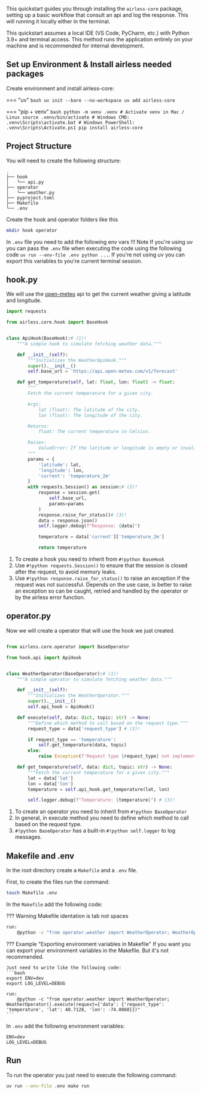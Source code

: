 
This quickstart guides you through installing the `airless-core` package, setting up a basic workflow that consult an api and log the response. This will running it locally either in the terminal.

This quickstart assumes a local IDE (VS Code, PyCharm, etc.) with Python 3.9+ and terminal access. This method runs the application entirely on your machine and is recommended for internal development.

## Set up Environment & Install airless needed packages

Create environment and install airless-core:

=== "uv"
    ```bash
    uv init --bare --no-workspace
    uv add airless-core
    ```

=== "pip + venv"
    ```bash
    python -m venv .venv
    # Activate venv in Mac / Linux
    source .venv/bin/activate
    # Windows CMD: .venv\Scripts\activate.bat
    # Windows PowerShell: .venv\Scripts\Activate.ps1
    pip install airless-core
    ```

## Project Structure

You will need to create the following structure:

```text
.
├── hook
│   └── api.py
├── operator
│   └── weather.py
├── pyproject.toml
├── Makefile
└── .env
```

Create the hook and operator folders like this

```bash
mkdir hook operator
```

In `.env` file you need to add the following env vars
!!! Note
    If you're using uv you can pass the `.env` file when executing the code using the following code `uv run --env-file .env python ...`.
    If you're not using uv you can export this variables to you're current terminal session.

## hook.py

We will use the [open-meteo](https://open-meteo.com/) api to get the current weather giving a latitude and longitude.

```python title="hook/api.py"
import requests

from airless.core.hook import BaseHook


class ApiHook(BaseHook):# (1)!
    """A simple hook to simulate fetching weather data."""

    def __init__(self):
        """Initializes the WeatherApiHook."""
        super().__init__()
        self.base_url = 'https://api.open-meteo.com/v1/forecast'

    def get_temperature(self, lat: float, lon: float) -> float:
        """
        Fetch the current temperature for a given city.

        Args:
            lat (float): The latitude of the city.
            lon (float): The longitude of the city.

        Returns:
            float: The current temperature in Celsius.

        Raises:
            ValueError: If the latitude or longitude is empty or invalid.
        """
        params = {
            'latitude': lat,
            'longitude': lon,
            'current': 'temperature_2m' 
        }
        with requests.Session() as session:# (2)!
            response = session.get(
                self.base_url,
                params=params
            )
            response.raise_for_status()# (3)!
            data = response.json()
            self.logger.debug(f"Response: {data}")

            temperature = data['current']['temperature_2m']

            return temperature
```

1. To create a hook you need to inherit from `#!python BaseHook`
2. Use `#!python requests.Session()` to ensure that the session is closed after the request, to avoid memory leaks.
3. Use `#!python response.raise_for_status()` to raise an exception if the request was not successful. Depends on the use case, is better to raise an exception so can be caught, retried and handled by the operator or by the airless error function.

## operator.py

Now we will create a operator that will use the hook we just created.
```python title="operator/weather.py"

from airless.core.operator import BaseOperator

from hook.api import ApiHook


class WeatherOperator(BaseOperator):# (1)!
    """A simple operator to simulate fetching weather data."""

    def __init__(self):
        """Initializes the WeatherOperator."""
        super().__init__()
        self.api_hook = ApiHook()

    def execute(self, data: dict, topic: str) -> None:
        """Define which method to call based on the request type."""
        request_type = data['request_type'] # (2)!

        if request_type == 'temperature':
            self.get_temperature(data, topic)
        else:
            raise Exception(f'Request type {request_type} not implemented')

    def get_temperature(self, data: dict, topic: str) -> None:
        """Fetch the current temperature for a given city."""
        lat = data['lat']
        lon = data['lon']
        temperature = self.api_hook.get_temperature(lat, lon)

        self.logger.debug(f"Temperature: {temperature}") # (3)!
```

1. To create an operator you need to inherit from `#!python BaseOperator`
2. In general, in execute method you need to define which method to call based on the request type.
3. `#!python BaseOperator` has a built-in `#!python self.logger` to log messages.

## Makefile and .env
In the root directory create a `Makefile` and a `.env` file.

First, to create the files run the command:
```bash
touch Makefile .env
```

In the `Makefile` add the following code:

??? Warning
    Makefile identation is tab not spaces

```bash
run:
    @python -c "from operator.weather import WeatherOperator; WeatherOperator().execute(request={'data': {'request_type': 'temperature', 'lat': 40.7128, 'lon': -74.0060}})"
```

??? Example "Exporting environment variables in Makefile"
    If you want you can export your environment variables in the Makefile. But it's not recommended.

    Just need to write like the following code:
    ```bash
    export ENV=dev
    export LOG_LEVEL=DEBUG

    run:
	    @python -c "from operator.weather import WeatherOperator; WeatherOperator().execute(request={'data': {'request_type': 'temperature', 'lat': 40.7128, 'lon': -74.0060}})"
    ```

In `.env` add the following environment variables:

```env
ENV=dev
LOG_LEVEL=DEBUG
```

## Run

To run the operator you just need to execute the following command:

```bash
uv run --env-file .env make run
```
